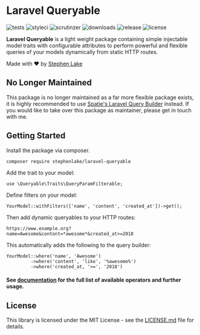 # Laravel Queryable

![tests](https://img.shields.io/travis/stephenlake/laravel-queryable/master.svg?style=flat-square)
![styleci](https://github.styleci.io/repos/149042065/shield?branch=master&style=flat-square)
![scrutinzer](https://img.shields.io/scrutinizer/g/stephenlake/laravel-queryable.svg?style=flat-square)
![downloads](https://img.shields.io/packagist/dt/stephenlake/laravel-queryable.svg?style=flat-square)
![release](https://img.shields.io/github/release/stephenlake/laravel-queryable.svg?style=flat-square)
![license](https://img.shields.io/badge/license-MIT-blue.svg?style=flat-square)

**Laravel Queryable** is a light weight package containing simple injectable model traits with configurable attributes to perform powerful and flexible queries of your models dynamically from static HTTP routes.

Made with ❤️ by [Stephen Lake](http://stephenlake.github.io/)

## No Longer Maintained
This package is no longer maintained as a far more flexible package exists, it is highly recommended to use [Spatie's Laravel Query Builder](https://docs.spatie.be/laravel-query-builder/v2/introduction/) instead. If you would like to take over this package as maintainer, please get in touch with me.

## Getting Started

Install the package via composer.

    composer require stephenlake/laravel-queryable
    
Add the trait to your model:

    use \Queryable\Traits\QueryParamFilterable;

Define filters on your model:

    YourModel::withFilters(['name', 'content', 'created_at'])->get();

Then add dynamic queryables to your HTTP routes:

    https://www.example.org?name=Awesome&content=*awesome*&created_at>=2018

This automatically adds the following to the query builder:

    YourModel::where('name', 'Awesome')
             ->where('content', 'like', '%awesome%')
             ->where('created_at, '>=', '2018')
             
#### See [documentation](https://stephenlake.github.io/laravel-queryable/) for the full list of available operators and further usage.

## License

This library is licensed under the MIT License - see the [LICENSE.md](LICENSE.md) file for details.
